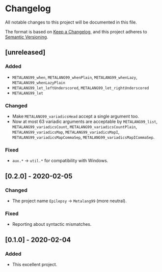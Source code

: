 # Changelog

All notable changes to this project will be documented in this file.

The format is based on [Keep a Changelog](https://keepachangelog.com/en/1.0.0/), 
and this project adheres to [Semantic Versioning](https://semver.org/spec/v2.0.0.html).

## [unreleased]

### Added

 - `METALANG99_when`, `METALANG99_whenPlain`, `METALANG99_whenLazy`, `METALANG99_whenLazyPlain`
 - `METALANG99_let_leftUnderscored`, `METALANG99_let_rightUnderscored`
 - `METALANG99_let`

### Changed

 - Make `METALANG99_variadicsHead` accept a single argument too.
 - Now at most 63 variadic arguments are acceptable by `METALANG99_list`, `METALANG99_variadicsCount`, `METALANG99_variadicsCountPlain`, `METALANG99_variadicsMap`, `METALANG99_variadicsMapI`, `METALANG99_variadicsMapCommaSep`, `METALANG99_variadicsMapICommaSep`.

### Fixed

 - `aux.*` -> `util.*` for compatibility with Windows.

## [0.2.0] - 2020-02-05

### Changed

 - The project name `Epilepsy` -> `Metalang99` (more neutral).

### Fixed

 - Reporting about syntactic mismatches.

## [0.1.0] - 2020-02-04

### Added

 - This excellent project.
